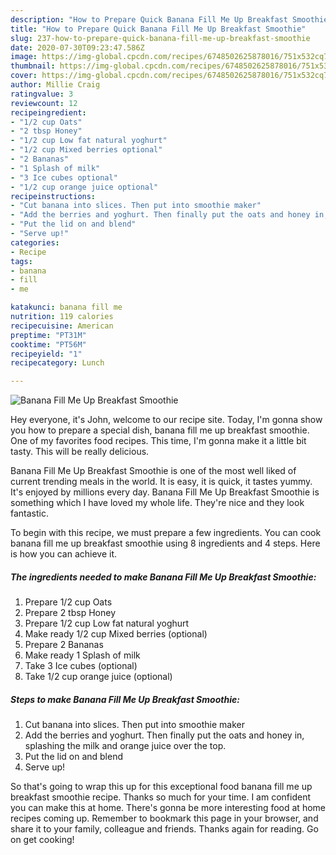 ```yaml
---
description: "How to Prepare Quick Banana Fill Me Up Breakfast Smoothie"
title: "How to Prepare Quick Banana Fill Me Up Breakfast Smoothie"
slug: 237-how-to-prepare-quick-banana-fill-me-up-breakfast-smoothie
date: 2020-07-30T09:23:47.586Z
image: https://img-global.cpcdn.com/recipes/6748502625878016/751x532cq70/banana-fill-me-up-breakfast-smoothie-recipe-main-photo.jpg
thumbnail: https://img-global.cpcdn.com/recipes/6748502625878016/751x532cq70/banana-fill-me-up-breakfast-smoothie-recipe-main-photo.jpg
cover: https://img-global.cpcdn.com/recipes/6748502625878016/751x532cq70/banana-fill-me-up-breakfast-smoothie-recipe-main-photo.jpg
author: Millie Craig
ratingvalue: 3
reviewcount: 12
recipeingredient:
- "1/2 cup Oats"
- "2 tbsp Honey"
- "1/2 cup Low fat natural yoghurt"
- "1/2 cup Mixed berries optional"
- "2 Bananas"
- "1 Splash of milk"
- "3 Ice cubes optional"
- "1/2 cup orange juice optional"
recipeinstructions:
- "Cut banana into slices. Then put into smoothie maker"
- "Add the berries and yoghurt. Then finally put the oats and honey in, splashing the milk and orange juice over the top."
- "Put the lid on and blend"
- "Serve up!"
categories:
- Recipe
tags:
- banana
- fill
- me

katakunci: banana fill me 
nutrition: 119 calories
recipecuisine: American
preptime: "PT31M"
cooktime: "PT56M"
recipeyield: "1"
recipecategory: Lunch

---
```



![Banana Fill Me Up Breakfast Smoothie](https://img-global.cpcdn.com/recipes/6748502625878016/751x532cq70/banana-fill-me-up-breakfast-smoothie-recipe-main-photo.jpg)

Hey everyone, it's John, welcome to our recipe site. Today, I'm gonna show you how to prepare a special dish, banana fill me up breakfast smoothie. One of my favorites food recipes. This time, I'm gonna make it a little bit tasty. This will be really delicious.



Banana Fill Me Up Breakfast Smoothie is one of the most well liked of current trending meals in the world. It is easy, it is quick, it tastes yummy. It's enjoyed by millions every day. Banana Fill Me Up Breakfast Smoothie is something which I have loved my whole life. They're nice and they look fantastic.


To begin with this recipe, we must prepare a few ingredients. You can cook banana fill me up breakfast smoothie using 8 ingredients and 4 steps. Here is how you can achieve it.

##### The ingredients needed to make Banana Fill Me Up Breakfast Smoothie:

1. Prepare 1/2 cup Oats
1. Prepare 2 tbsp Honey
1. Prepare 1/2 cup Low fat natural yoghurt
1. Make ready 1/2 cup Mixed berries (optional)
1. Prepare 2 Bananas
1. Make ready 1 Splash of milk
1. Take 3 Ice cubes (optional)
1. Take 1/2 cup orange juice (optional)




##### Steps to make Banana Fill Me Up Breakfast Smoothie:

1. Cut banana into slices. Then put into smoothie maker
1. Add the berries and yoghurt. Then finally put the oats and honey in, splashing the milk and orange juice over the top.
1. Put the lid on and blend
1. Serve up!




So that's going to wrap this up for this exceptional food banana fill me up breakfast smoothie recipe. Thanks so much for your time. I am confident you can make this at home. There's gonna be more interesting food at home recipes coming up. Remember to bookmark this page in your browser, and share it to your family, colleague and friends. Thanks again for reading. Go on get cooking!
